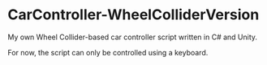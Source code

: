 # CarController-WheelColliderVersion
My own Wheel Collider-based car controller script written in C# and Unity.

For now, the script can only be controlled using a keyboard.
